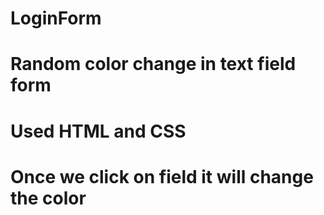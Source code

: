 # LoginForm
# Random color change in text field form
# Used HTML and CSS
# Once we click on field it will change the color
